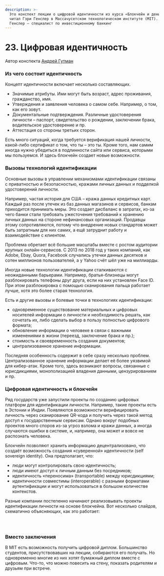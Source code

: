 ```yaml
---
description: >-
  Это конспект лекции о цифровой идентичности из курса «Блокчейн и деньги». Курс
  читал Гэри Генслер в Массачусетском технологическом институте (MIT). Гэри
  Генслер – специалист по инвестиционному банкинг
---
```


# 23. Цифровая идентичность

Автор конспекта [Андрей Гутман](https://vc.ru/u/1386574-andrey-gutman)

### Из чего состоит идентичность

Концепт идентичности включает несколько составляющих.

* Значимые атрибуты. Ими могут быть возраст, адрес проживания, гражданство, имя.
* Утверждения и заявления человека о самом себе. Например, о том, как его зовут.
* Документальные подтверждения. Различные удостоверения личности – паспорт, свидетельство о рождении, заключении брака, водительское удостоверение и пр.
* Аттестация со стороны третьих сторон.

Есть много ситуаций, когда требуется верификация нашей личности, какой-либо сертификат о том, что ты – это ты. Кроме того, нам самим иногда нужно убедиться в подлинности сайта или сервиса, которыми мы пользуемся. И здесь блокчейн создает новые возможности.

### Вызовы технологий идентификации

Основные вызовы в управлении механизмами идентификации связаны с приватностью и безопасностью, кражами личных данных и подделкой удостоверений личности.

Например, частая история для США – кража данных кредитных карт. Каждый раз после утечек из баз данных магазинов и сервисов, банкам приходится принимать меры. Это создает дисбаланс в затратах, из-за чего банки стали требовать ужесточения требований к хранению личных данных на стороне нефинансовых организаций. Продавцы этому сопротивляются, потому что внедрение новых стандартов может быть затратным для них самих, а ещё затруднит работу и взаимодействие с клиентом.

Проблема обретает всё большие масштабы вместе с ростом аудитории крупных онлайн-сервисов. С 2013 по 2018 год у таких компаний, как Adobe, Ebay, Quora, Facebook случались утечки данных десятков и сотен миллионов пользователей, а у Yahoo счёт шёл уже на миллиарды.

Иногда новые технологии идентификации сталкиваются с неожиданными барьерами. Например, братья-близнецы могут разблокировать телефоны друг друга, если на них установлен Face ID. При этом разблокировка с помощью сканирования пальца работает лучше, хотя это более старая технология.

Есть и другие вызовы и болевые точки в технологиях идентификации:

* одновременное существование материальных и цифровых носителей информации о личности и необходимость решать, как сочетать их, либо сделать выбор в пользу полностью цифрового формата;
* обновление информации о человеке в связи с важными изменениями в жизни (переезд, заключение брака и пр.);
* стоимость и своевременность создания документов;
* централизованное хранение информации.

Последняя особенность содержит в себе сразу несколько проблем. Централизованное хранение информации делает её более уязвимой для кибер-атак. Кроме того, здесь возникают вопросы, связанные с юрисдикциями, монополизацией владения данными, цензурированием и пр.

### Цифровая идентичность и блокчейн

Ряд государств уже запустили проекты по созданию цифровых платформ для идентификации личности. Например, такие проекты есть в Эстонии и Индии. Появляются возможности верифицировать личность через сканирование QR-кода и получить через такой метод доступ к государственным сервисам. Однако вокруг подобных проектов много споров из-за угроз взлома и кражи данных, а иногда случаются ошибки в системе, и, например, она может и вовсе не распознать человека.

Блокчейн позволяют хранить информацию децентрализовано, что создаёт возможность создания «суверенной» идентичности (self sovereign identity). Она предполагает, что:

* люди могут контролировать свою идентичность;
* люди имеют доступ к личным данным без посредников;
* идентичность «переносима» (transportable) между юрисдикциями;
* идентичности совместимы (interoperable) с разными форматами аутентификации и могут использоваться в большом количестве контекстов.

Разные компании постепенно начинают реализовывать проекты идентификации личности на основе блокчейна. Вот несколько слайдов, схематично объясняющих, как это работает:

<figure><img src="https://leonardo.osnova.io/5f92acba-946d-572a-96ad-49b14b93ffdc/-/preview/2000/-/format/webp/" alt=""><figcaption></figcaption></figure>

<figure><img src="https://leonardo.osnova.io/9e8248aa-87d8-5526-ab55-ed7805ac4e99/-/preview/2000/-/format/webp/" alt=""><figcaption></figcaption></figure>

<figure><img src="https://leonardo.osnova.io/a3616f12-22cf-535e-a958-636e8474d16b/-/preview/2000/-/format/webp/" alt=""><figcaption></figcaption></figure>

### Вместо заключения

В MIT есть возможность получить цифровой диплом. Большинство студентов, присутствовавших на лекции, собираются его получать. Но одновременно многие из них хотят бумажный диплом вместе с цифровым. Что-то, что можно повесить на стену, показать родителям и друзьям при встрече.

### &#x20;
